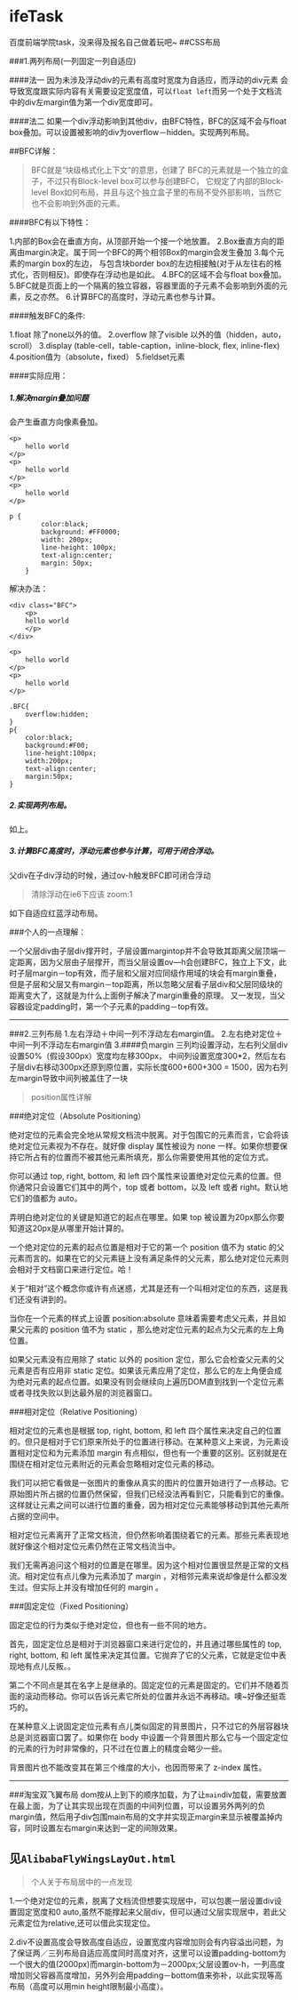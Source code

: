 # ifeTask
百度前端学院task，没来得及报名自己做着玩吧~
##CSS布局

###1.两列布局(一列固定一列自适应)

####法一
因为未涉及浮动div的元素有高度时宽度为自适应，而浮动的div元素
会导致宽度跟实际内容有关需要设定宽度值，可以`float left`而另一个处于文档流中的div左margin值为第一个div宽度即可。

####法二
如果一个div浮动影响到其他div，由BFC特性，BFC的区域不会与float box叠加。可以设置被影响的div为overflow－hidden。实现两列布局。

##BFC详解：
>BFC就是“块级格式化上下文”的意思，创建了 BFC的元素就是一个独立的盒子，不过只有Block-level box可以参与创建BFC， 它规定了内部的Block-level Box如何布局，并且与这个独立盒子里的布局不受外部影响，当然它也不会影响到外面的元素。

####BFC有以下特性：

1.内部的Box会在垂直方向，从顶部开始一个接一个地放置。  2.Box垂直方向的距离由margin决定。属于同一个BFC的两个相邻Box的margin会发生叠加  3.每个元素的margin box的左边， 与包含块border box的左边相接触(对于从左往右的格式化，否则相反)。即使存在浮动也是如此。  4.BFC的区域不会与float box叠加。
  5.BFC就是页面上的一个隔离的独立容器，容器里面的子元素不会影响到外面的元素，反之亦然。
  6.计算BFC的高度时，浮动元素也参与计算。

####触发BFC的条件:

1.float 除了none以外的值。  2.overflow 除了visible 以外的值（hidden，auto，scroll）
  3.display (table-cell，table-caption，inline-block, flex, inline-flex)  4.position值为（absolute，fixed）  5.fieldset元素

####实际应用：

##### 1.解决margin叠加问题 

会产生垂直方向像素叠加。
```
<p>
    hello world
</p>
<p>
    hello world
</p>
<p>
    hello world
</p>

p {
        color:black;
        background: #FF0000;
        width: 200px;
        line-height: 100px;
        text-align:center;
        margin: 50px;
    }

```
解决办法：

```
<div class="BFC">
    <p>
    hello world
    </p>
</div>
 
<p>
    hello world
</p>
<p>
    hello world
</p>

.BFC{
    overflow:hidden;
}
p{
    color:black;
    background:#F00;
    line-height:100px;
    width:200px;
    text-align:center;
    margin:50px;
}
```
##### 2.实现两列布局。

如上。

##### 3.计算BFC高度时，浮动元素也参与计算，可用于闭合浮动。

父div在子div浮动的时候，通过ov-h触发BFC即可闭合浮动

>清除浮动在ie6下应该 zoom:1

如下自适应红蓝浮动布局。

###个人的一点理解：

一个父层div由子层div撑开时，子层设置margintop并不会导致其距离父层顶端一定距离，因为父层由子层撑开，而当父层设置ov—h会创建BFC，独立上下文，此时子层margin－top有效，而子层和父层对应同级作用域的块会有margin重叠，但是子层和父层又有margin－top距离，所以忽略父层看子层div和父层同级块的距离变大了，这就是为什么上面例子解决了margin重叠的原理。
又一发现，当父容器设定padding时，第一个子元素的padding－top有效。

---

###2.三列布局
1.左右浮动＋中间一列不浮动左右margin值。
2.左右绝对定位＋中间一列不浮动左右margin值
3.####负margin
三列均设置浮动，左右列父层div设置50%（假设300px）宽度均左移300px，
中间列设置宽度300*2，然后左右子层div右移动300px还原到原位置，实际长度600+600+300 = 1500，因为右列左margin导致中间列被盖住了一块


>position属性详解

###绝对定位（Absolute Positioning）

绝对定位的元素会完全地从常规文档流中脱离。对于包围它的元素而言，它会将该绝对定位元素视为不存在。就好像 display 属性被设为 none 一样。如果你想要保持它所占有的位置而不被其他元素所填充，那么你需要使用其他的定位方式。

你可以通过 top, right, bottom, 和 left 四个属性来设置绝对定位元素的位置。但你通常只会设置它们其中的两个，top 或者 bottom，以及 left 或者 right。默认地它们的值都为 auto。

弄明白绝对定位的关键是知道它的起点在哪里。如果 top 被设置为20px那么你要知道这20px是从哪里开始计算的。

一个绝对定位的元素的起点位置是相对于它的第一个 position 值不为 static 的父元素而言的。如果在它的父元素链上没有满足条件的父元素，那么绝对定位元素则会相对于文档窗口来进行定位。哈！

关于“相对”这个概念你或许有点迷惑，尤其是还有一个叫相对定位的东西，这是我们还没有讲到的。

当你在一个元素的样式上设置 position:absolute 意味着需要考虑父元素，并且如果父元素的 position 值不为 static ，那么绝对定位元素的起点为父元素的左上角位置。

如果父元素没有应用除了 static 以外的 position 定位，那么它会检查父元素的父元素是否有应用非 static 定位。如果该元素应用了定位，那么它的左上角便会成为绝对元素的起点位置。如果没有则会继续向上遍历DOM直到找到一个定位元素或者寻找失败以到达最外层的浏览器窗口。

###相对定位（Relative Positioning）

相对定位的元素也是根据 top, right, bottom, 和 left 四个属性来决定自己的位置的。但只是相对于它们原来所处于的位置进行移动。在某种意义上来说，为元素设置相对定位和为元素添加 margin 有点相似，但也有一个重要的区别。区别就是在围绕在相对定位元素附近的元素会忽略相对定位元素的移动。

我们可以把它看做是一张图片的重像从真实的图片的位置开始进行了一点移动。它原始图片所占据的位置仍然保留，但我们已经没法再看到它，只能看到它的重像。这样就让元素之间可以进行位置的重叠，因为相对定位元素能够移动到其他元素所占据的空间中。

相对定位元素离开了正常文档流，但仍然影响着围绕着它的元素。那些元素表现地就好像这个相对定位元素仍然在正常文档流当中。

我们无需再追问这个相对的位置是在哪里。因为这个相对位置很显然是正常的文档流。相对定位有点儿像为元素添加了 margin ，对相邻元素来说却像是什么都没发生过。但实际上并没有增加任何的 margin 。

###固定定位（Fixed Positioning）

固定定位的行为类似于绝对定位，但也有一些不同的地方。

首先，固定定位总是相对于浏览器窗口来进行定位的，并且通过哪些属性的 top, right, bottom, 和 left 属性来决定其位置。它抛弃了它的父元素，它就是定位中表现地有点儿反叛。。

第二个不同点是其在名字上是继承的。固定定位的元素是固定的。它们并不随着页面的滚动而移动。你可以告诉元素它所处的位置并永远不再移动。噢~好像还挺乖巧的。

在某种意义上说固定定位元素有点儿类似固定的背景图片，只不过它的外层容器块总是浏览器窗口罢了。如果你在 body 中设置一个背景图片那么它与一个固定定位的元素的行为时非常像的，只不过在位置上的精度会略少一些。

背景图片也不能改变其在第三个维度的大小，也因而带来了 z-index 属性。

---

###淘宝双飞翼布局
dom按从上到下的顺序加载，为了让`main`div加载，需要放置在最上面，为了让其实现出现在页面的中间列位置，可以设置另外两列的负margin值，然后用子div包围main布局的文字并实现正margin来显示被覆盖掉内容，同时设置左右margin来达到一定的间隙效果。

**见`AlibabaFlyWingsLayOut.html`**
---

>个人关于布局居中的一点发现

1.一个绝对定位的元素，脱离了文档流但想要实现居中，可以包裹一层设置div设置固定宽度和0 auto,虽然不能撑起来父层div，但可以通过父层实现居中，若此父元素定位为relative,还可以借此实现定位。

2.div不设置高度会导致高度自适应，设置宽度内容增加则会有内容溢出问题，为了保证两／三列布局自适应高度同时高度对齐，这里可以设置padding-bottom为一个很大的值(2000px)而margin-bottom为－2000px;父层设置ov-h，一列高度增加则父容器高度增加，另外列会用padding－bottom值来弥补，以此实现等高布局（高度可以用min height限制最小高度）。
